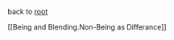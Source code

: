 back to [root](https://github.com/makikuri/nousmonkey/blob/Ancient-Philosophy/root.md)

[[Being and Blending.Non-Being as Differance]]

